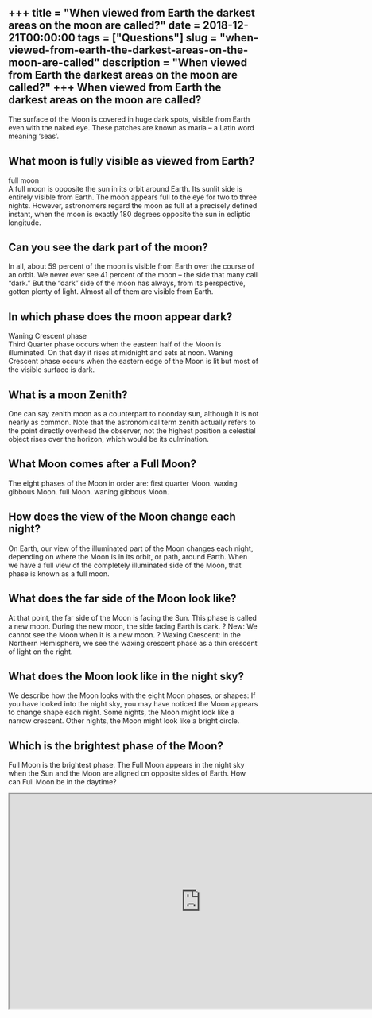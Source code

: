 +++
title = "When viewed from Earth the darkest areas on the moon are called?"
date = 2018-12-21T00:00:00
tags = ["Questions"]
slug = "when-viewed-from-earth-the-darkest-areas-on-the-moon-are-called"
description = "When viewed from Earth the darkest areas on the moon are called?"
+++
When viewed from Earth the darkest areas on the moon are called?
----------------------------------------------------------------

The surface of the Moon is covered in huge dark spots, visible from Earth even with the naked eye. These patches are known as maria – a Latin word meaning ‘seas’.

What moon is fully visible as viewed from Earth?
------------------------------------------------

full moon  
A full moon is opposite the sun in its orbit around Earth. Its sunlit side is entirely visible from Earth. The moon appears full to the eye for two to three nights. However, astronomers regard the moon as full at a precisely defined instant, when the moon is exactly 180 degrees opposite the sun in ecliptic longitude.

Can you see the dark part of the moon?
--------------------------------------

In all, about 59 percent of the moon is visible from Earth over the course of an orbit. We never ever see 41 percent of the moon – the side that many call “dark.” But the “dark” side of the moon has always, from its perspective, gotten plenty of light. Almost all of them are visible from Earth.

In which phase does the moon appear dark?
-----------------------------------------

Waning Crescent phase  
Third Quarter phase occurs when the eastern half of the Moon is illuminated. On that day it rises at midnight and sets at noon. Waning Crescent phase occurs when the eastern edge of the Moon is lit but most of the visible surface is dark.

What is a moon Zenith?
----------------------

One can say zenith moon as a counterpart to noonday sun, although it is not nearly as common. Note that the astronomical term zenith actually refers to the point directly overhead the observer, not the highest position a celestial object rises over the horizon, which would be its culmination.

What Moon comes after a Full Moon?
----------------------------------

The eight phases of the Moon in order are: first quarter Moon. waxing gibbous Moon. full Moon. waning gibbous Moon.

How does the view of the Moon change each night?
------------------------------------------------

On Earth, our view of the illuminated part of the Moon changes each night, depending on where the Moon is in its orbit, or path, around Earth. When we have a full view of the completely illuminated side of the Moon, that phase is known as a full moon.

What does the far side of the Moon look like?
---------------------------------------------

At that point, the far side of the Moon is facing the Sun. This phase is called a new moon. During the new moon, the side facing Earth is dark. ? New: We cannot see the Moon when it is a new moon. ? Waxing Crescent: In the Northern Hemisphere, we see the waxing crescent phase as a thin crescent of light on the right.

What does the Moon look like in the night sky?
----------------------------------------------

We describe how the Moon looks with the eight Moon phases, or shapes: If you have looked into the night sky, you may have noticed the Moon appears to change shape each night. Some nights, the Moon might look like a narrow crescent. Other nights, the Moon might look like a bright circle.

Which is the brightest phase of the Moon?
-----------------------------------------

 Full Moon is the brightest phase. The Full Moon appears in the night sky when the Sun and the Moon are aligned on opposite sides of Earth. How can Full Moon be in the daytime?

<iframe allow="accelerometer; autoplay; clipboard-write; encrypted-media; gyroscope; picture-in-picture" allowfullscreen="" class="__youtube_prefs__  epyt-is-override  no-lazyload" data-no-lazy="1" data-origheight="433" data-origwidth="770" data-skipgform_ajax_framebjll="" height="433" id="_ytid_18187" loading="lazy" src="https://www.youtube.com/embed/DybkFLsBFLQ?enablejsapi=1&autoplay=0&cc_load_policy=0&cc_lang_pref=&iv_load_policy=1&loop=0&modestbranding=0&rel=1&fs=1&playsinline=0&autohide=2&theme=dark&color=red&controls=1&" title="YouTube player" width="770"></iframe>